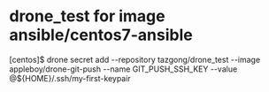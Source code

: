 # drone_test for image ansible/centos7-ansible

[centos]$ drone secret add --repository tazgong/drone_test --image appleboy/drone-git-push --name GIT_PUSH_SSH_KEY --value @${HOME}/.ssh/my-first-keypair
